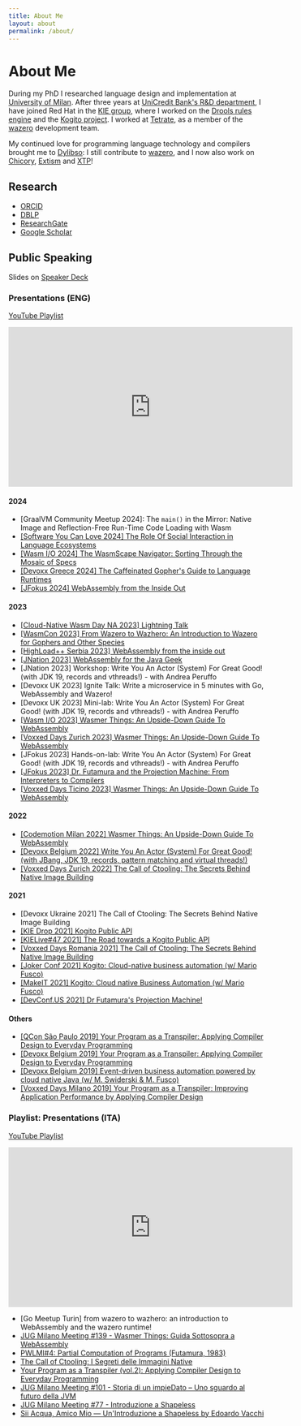 ```yaml
---
title: About Me
layout: about
permalink: /about/
---
```


# About Me


During my PhD I researched language design and implementation at [University of Milan](https://www.di.unimi.it). After three years at [UniCredit Bank's R&D department](https://unicredit.eu), I have joined Red Hat in the [KIE group](https://www.kie.org), where I worked on the [Drools rules engine](https://drools.org) and the [Kogito project](https://kogito.kie.org). I worked at [Tetrate](https://tetrate.io), as a member of the [wazero](https://wazero.io) development team.  

My continued love for programming language technology and compilers brought me to [Dylibso](https://dylibso.com): I still contribute to [wazero](https://wazero.io), and I now also work on [Chicory](https://chicory.dev/), [Extism](https://extism.org/) and [XTP](https://www.getxtp.com/)!

## Research

- [ORCID](https://orcid.org/0000-0001-7174-1621)
- [DBLP](https://dblp.org/pid/129/2265.html)
- [ResearchGate](https://www.researchgate.net/profile/Edoardo-Vacchi/research)
- [Google Scholar](https://scholar.google.com/citations?user=G6mbsh0AAAAJ)

## Public Speaking

Slides on [Speaker Deck](https://speakerdeck.com/evacchi)

### Presentations (ENG)

  [YouTube Playlist](https://www.youtube.com/playlist?list=PLJIBlzfhfvVhM7Nfjmf2_Z_M8EkbndbUG)

  <iframe width="560" height="315" src="https://www.youtube.com/embed/videoseries?list=PLJIBlzfhfvVhM7Nfjmf2_Z_M8EkbndbUG" title="YouTube video player" frameborder="0" allow="accelerometer; autoplay; clipboard-write; encrypted-media; gyroscope; picture-in-picture" allowfullscreen></iframe>

#### 2024
  * [GraalVM Community Meetup 2024]: The `main()` in the Mirror: Native Image and Reflection-Free Run-Time Code Loading with Wasm
  * [[Software You Can Love 2024] The Role Of Social Interaction in Language Ecosystems](https://www.youtube.com/watch?v=xHoCOID_BIU)
  * [[Wasm I/O 2024] The WasmScape Navigator: Sorting Through the Mosaic of Specs](https://www.youtube.com/watch?v=iHFgfeqY6KE)
  * [[Devoxx Greece 2024] The Caffeinated Gopher's Guide to Language Runtimes](https://www.youtube.com/watch?v=GfB6xAogk_M)
  * [[JFokus 2024] WebAssembly from the Inside Out](https://youtu.be/schP6q1B3xM)

#### 2023

  * [[Cloud-Native Wasm Day NA 2023] Lightning Talk](https://www.youtube.com/watch?v=14dJXBhNK80)
  * [[WasmCon 2023] From Wazero to Wazhero: An Introduction to Wazero for Gophers and Other Species](https://www.youtube.com/watch?v=j09Svvvtd0E)
  * [[HighLoad++ Serbia 2023] WebAssembly from the inside out](https://www.youtube.com/watch?v=93NL17DYNQs)
  * [[JNation 2023] WebAssembly for the Java Geek](https://www.youtube.com/watch?v=PRL05TZtxpM)
  * [JNation 2023] Workshop: Write You An Actor (System) For Great Good! (with JDK 19, records and vthreads!) - with Andrea Peruffo
  * [Devoxx UK 2023] Ignite Talk: Write a microservice in 5 minutes with Go, WebAssembly and Wazero!
  * [Devoxx UK 2023] Mini-lab: Write You An Actor (System) For Great Good! (with JDK 19, records and vthreads!) - with Andrea Peruffo
  * [[Wasm I/O 2023] Wasmer Things: An Upside-Down Guide To WebAssembly](https://www.youtube.com/watch?v=5nDuj1R9PhM)
  * [[Voxxed Days Zurich 2023] Wasmer Things: An Upside-Down Guide To WebAssembly](https://www.youtube.com/watch?v=GAbeovldGCs)
  * [JFokus 2023] Hands-on-lab: Write You An Actor (System) For Great Good! (with JDK 19, records and vthreads!) - with Andrea Peruffo
  * [[JFokus 2023] Dr. Futamura and the Projection Machine: From Interpreters to Compilers](https://www.youtube.com/watch?v=ek8ZSGyDMLk) 
  * [[Voxxed Days Ticino 2023] Wasmer Things: An Upside-Down Guide To WebAssembly](https://www.youtube.com/watch?v=1dcRZ-r-Rbs)

#### 2022

  * [[Codemotion Milan 2022] Wasmer Things: An Upside-Down Guide To WebAssembly](https://talks.codemotion.com/wasmer-things-an-upside-down-guide-to-we)
  * [[Devoxx Belgium 2022] Write You An Actor (System) For Great Good! (with JBang, JDK 19, records, pattern matching and virtual threads!)](https://www.youtube.com/watch?v=TOL3zpn1vvQ)
  * [[Voxxed Days Zurich 2022] The Call of Ctooling: The Secrets Behind Native Image Building](https://www.youtube.com/watch?v=kpnEp08PJDs)

#### 2021

  * [Devoxx Ukraine 2021] The Call of Ctooling: The Secrets Behind Native Image Building
  * [[KIE Drop 2021] Kogito Public API](https://www.youtube.com/watch?v=j5_QpetYXIA)
  * [[KIELive#47 2021] The Road towards a Kogito Public API](https://www.youtube.com/watch?v=CbTkr0JJ3cA)
  * [[Voxxed Days Romania 2021] The Call of Ctooling: The Secrets Behind Native Image Building](https://www.youtube.com/watch?v=7QM4KLaRRRQ)
  * [[Joker Conf 2021] Kogito: Cloud-native business automation (w/ Mario Fusco)](https://www.youtube.com/watch?v=aCqVof3MUng)
  * [[MakeIT 2021] Kogito: Cloud native Business Automation (w/ Mario Fusco)](https://www.youtube.com/watch?v=SzewJN5Z1tE)
  * [[DevConf.US 2021] Dr Futamura's Projection Machine!](https://www.youtube.com/watch?v=FsLhiJ_QDH8)

#### Others

  * [[QCon São Paulo 2019] Your Program as a Transpiler: Applying Compiler Design to Everyday Programming](https://www.youtube.com/watch?v=BUrY6On1SxM)
  * [[Devoxx Belgium 2019] Your Program as a Transpiler: Applying Compiler Design to Everyday Programming](https://www.youtube.com/watch?v=x-xTDfyMZCI)
  * [[Devoxx Belgium 2019] Event-driven business automation powered by cloud native Java (w/ M. Swiderski & M. Fusco)](https://www.youtube.com/watch?v=KBkX6v57Jbo)
  * [[Voxxed Days Milano 2019] Your Program as a Transpiler: Improving Application Performance by Applying Compiler Design](https://www.youtube.com/watch?v=TWfigR9wGsA)

### Playlist: Presentations (ITA)

  [YouTube Playlist](https://www.youtube.com/playlist?list=PLJIBlzfhfvVjCXsrCczDXbnGRGTQmcRwq)

  <iframe width="560" height="315" src="https://www.youtube.com/embed/videoseries?list=PLJIBlzfhfvVjCXsrCczDXbnGRGTQmcRwq" title="YouTube video player" frameborder="0" allow="accelerometer; autoplay; clipboard-write; encrypted-media; gyroscope; picture-in-picture" allowfullscreen></iframe>

  * [Go Meetup Turin] from wazero to wazhero: an introduction to WebAssembly and the wazero runtime!
  * [JUG Milano Meeting #139 - Wasmer Things: Guida Sottosopra a WebAssembly](https://youtu.be/cNuBvQVq5_0)    
  * [PWLMI#4: Partial Computation of Programs (Futamura, 1983)](https://www.youtube.com/watch?v=XVYT_zefb50)
  * [The Call of Ctooling: I Segreti delle Immagini Native](https://www.youtube.com/watch?v=Jr2Xc32Tskc)
  * [Your Program as a Transpiler (vol.2): Applying Compiler Design to Everyday Programming](https://www.youtube.com/watch?v=gvYPvTSAoHg)
  * [JUG Milano Meeting #101 - Storia di un impieDato – Uno sguardo al futuro della JVM](https://www.youtube.com/watch?v=_3_iP91PHfM)
  * [JUG Milano Meeting #77 - Introduzione a Shapeless](https://www.youtube.com/watch?v=8KQ9Iuj3bns)
  * [Sii Acqua, Amico Mio — Un'Introduzione a Shapeless by Edoardo Vacchi](https://www.youtube.com/watch?v=SSJOEqMqou8)

